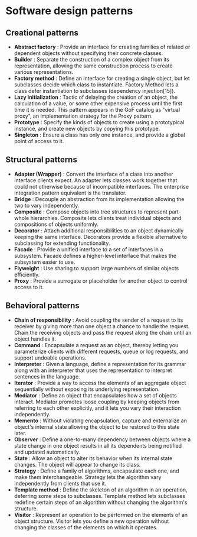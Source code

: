 # Software design patterns

## Creational patterns

* __Abstract factory__ : Provide an interface for creating families of related or dependent objects without specifying their concrete classes.
* __Builder__ : Separate the construction of a complex object from its representation, allowing the same construction process to create various representations.
* __Factory method__ : Define an interface for creating a single object, but let subclasses decide which class to instantiate. Factory Method lets a class defer instantiation to subclasses (dependency injection[15]).
* __Lazy initialization__ : Tactic of delaying the creation of an object, the calculation of a value, or some other expensive process until the first time it is needed. This pattern appears in the GoF catalog as "virtual proxy", an implementation strategy for the Proxy pattern.
* __Prototype__ : Specify the kinds of objects to create using a prototypical instance, and create new objects by copying this prototype.
* __Singleton__ : Ensure a class has only one instance, and provide a global point of access to it.
	
## Structural patterns

* __Adapter (Wrapper)__ : Convert the interface of a class into another interface clients expect. An adapter lets classes work together that could not otherwise because of incompatible interfaces. The enterprise integration pattern equivalent is the translator.
* __Bridge__ : Decouple an abstraction from its implementation allowing the two to vary independently.
* __Composite__ : Compose objects into tree structures to represent part-whole hierarchies. Composite lets clients treat individual objects and compositions of objects uniformly.
* __Decorator__ : Attach additional responsibilities to an object dynamically keeping the same interface. Decorators provide a flexible alternative to subclassing for extending functionality.
* __Facade__ : Provide a unified interface to a set of interfaces in a subsystem. Facade defines a higher-level interface that makes the subsystem easier to use.
* __Flyweight__ : Use sharing to support large numbers of similar objects efficiently.
* __Proxy__ : Provide a surrogate or placeholder for another object to control access to it.
 	
## Behavioral patterns

* __Chain of responsibility__ : Avoid coupling the sender of a request to its receiver by giving more than one object a chance to handle the request. Chain the receiving objects and pass the request along the chain until an object handles it.
* __Command__ : Encapsulate a request as an object, thereby letting you parameterize clients with different requests, queue or log requests, and support undoable operations.
* __Interpreter__ : Given a language, define a representation for its grammar along with an interpreter that uses the representation to interpret sentences in the language.
* __Iterator__ : Provide a way to access the elements of an aggregate object sequentially without exposing its underlying representation.
* __Mediator__ : Define an object that encapsulates how a set of objects interact. Mediator promotes loose coupling by keeping objects from referring to each other explicitly, and it lets you vary their interaction independently.
* __Memento__ : Without violating encapsulation, capture and externalize an object's internal state allowing the object to be restored to this state later.
* __Observer__ : Define a one-to-many dependency between objects where a state change in one object results in all its dependents being notified and updated automatically.
* __State__ : Allow an object to alter its behavior when its internal state changes. The object will appear to change its class.
* __Strategy__ : Define a family of algorithms, encapsulate each one, and make them interchangeable. Strategy lets the algorithm vary independently from clients that use it.
* __Template method__ : Define the skeleton of an algorithm in an operation, deferring some steps to subclasses. Template method lets subclasses redefine certain steps of an algorithm without changing the algorithm's structure.
* __Visitor__ : Represent an operation to be performed on the elements of an object structure. Visitor lets you define a new operation without changing the classes of the elements on which it operates.
